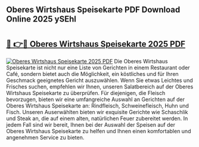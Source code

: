 ## Oberes Wirtshaus Speisekarte PDF Download Online 2025 ySEhl

# <h2><a href="http://gc7f2ix.nevu.top/?p=Oberes+Wirtshaus+Speisekarte">🔗 👉🔴 Oberes Wirtshaus Speisekarte 2025 PDF</a></h2>

[![Oberes Wirtshaus Speisekarte 2025 PDF](https://i.imgur.com/dBaPXMq.png)](http://gc7f2ix.nevu.top/?p=Oberes+Wirtshaus+Speisekarte)
Die Oberes Wirtshaus Speisekarte ist nicht nur eine Liste von Gerichten in einem Restaurant oder Café, sondern bietet auch die Möglichkeit, ein köstliches und für Ihren Geschmack geeignetes Gericht auszuwählen. Wenn Sie etwas Leichtes und Frisches suchen, empfehlen wir Ihnen, unseren Salatbereich auf der Oberes Wirtshaus Speisekarte zu überprüfen. Für diejenigen, die Fleisch bevorzugen, bieten wir eine umfangreiche Auswahl an Gerichten auf der Oberes Wirtshaus Speisekarte an: Rindfleisch, Schweinefleisch, Huhn und Fisch. Unseren Auserwählten bieten wir exquisite Gerichte wie Schaschlik und Steak an, die auf einem alten, natürlichen Feuer zubereitet werden. In jedem Fall sind wir bereit, Ihnen bei der Auswahl der Speisen auf der Oberes Wirtshaus Speisekarte zu helfen und Ihnen einen komfortablen und angenehmen Service zu bieten.

